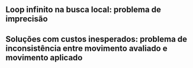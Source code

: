 ## Loop infinito na busca local: problema de imprecisão

## Soluções com custos inesperados: problema de inconsistência entre movimento avaliado e movimento aplicado
